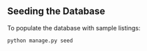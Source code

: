 ## Seeding the Database

To populate the database with sample listings:

```bash
python manage.py seed